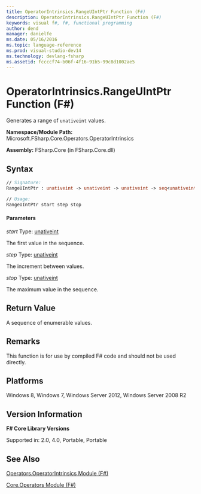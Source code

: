 ```yaml
---
title: OperatorIntrinsics.RangeUIntPtr Function (F#)
description: OperatorIntrinsics.RangeUIntPtr Function (F#)
keywords: visual f#, f#, functional programming
author: dend
manager: danielfe
ms.date: 05/16/2016
ms.topic: language-reference
ms.prod: visual-studio-dev14
ms.technology: devlang-fsharp
ms.assetid: fccccf74-b06f-4f16-91b5-99c8d1002ae5 
---
```


# OperatorIntrinsics.RangeUIntPtr Function (F#)

Generates a range of `unativeint` values.

**Namespace/Module Path:** Microsoft.FSharp.Core.Operators.OperatorIntrinsics

**Assembly:** FSharp.Core (in FSharp.Core.dll)


## Syntax

```fsharp
// Signature:
RangeUIntPtr : unativeint -> unativeint -> unativeint -> seq<unativeint>

// Usage:
RangeUIntPtr start step stop
```

#### Parameters
*start*
Type: [unativeint](https://msdn.microsoft.com/library/9d2946a7-ace9-48a4-8cff-7894b8e7de86)


The first value in the sequence.


*step*
Type: [unativeint](https://msdn.microsoft.com/library/9d2946a7-ace9-48a4-8cff-7894b8e7de86)


The increment between values.


*stop*
Type: [unativeint](https://msdn.microsoft.com/library/9d2946a7-ace9-48a4-8cff-7894b8e7de86)


The maximum value in the sequence.

## Return Value

A sequence of enumerable values.

## Remarks
This function is for use by compiled F# code and should not be used directly.

## Platforms
Windows 8, Windows 7, Windows Server 2012, Windows Server 2008 R2

## Version Information
**F# Core Library Versions**

Supported in: 2.0, 4.0, Portable, Portable

## See Also
[Operators.OperatorIntrinsics Module &#40;F&#35;&#41;](Operators.OperatorIntrinsics-Module-%5BFSharp%5D.md)

[Core.Operators Module &#40;F&#35;&#41;](Core.Operators-Module-%5BFSharp%5D.md)